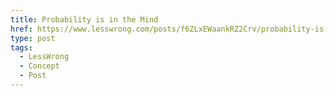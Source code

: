 ```yaml
---
title: Probability is in the Mind
href: https://www.lesswrong.com/posts/f6ZLxEWaankRZ2Crv/probability-is-in-the-mind
type: post
tags:
  - LessWrong
  - Concept
  - Post
---
```


